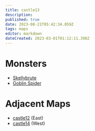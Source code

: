 ```yaml
---
title: castle13
description: 
published: true
date: 2023-08-21T05:42:34.059Z
tags: maps
editor: markdown
dateCreated: 2023-03-01T01:12:11.398Z
---
```


# Monsters
 * [Skellybrute](/monsters/skellybrute)
 * [Goblin Spider](/monsters/goblin-spider)

# Adjacent Maps
 * [castle12](/maps/castle12) (East)
 * [castle14](/maps/castle14) (West)
